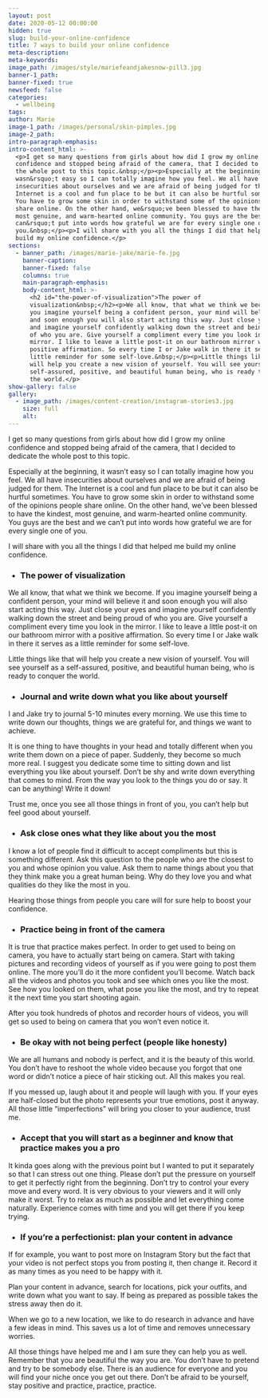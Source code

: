 ```yaml
---
layout: post
date: 2020-05-12 00:00:00
hidden: true
slug: build-your-online-confidence
title: 7 ways to build your online confidence
meta-description:
meta-keywords:
image_path: /images/style/mariefeandjakesnow-pill3.jpg
banner-1_path:
banner-fixed: true
newsfeed: false
categories:
  - wellbeing
tags:
author: Marie
image-1_path: /images/personal/skin-pimples.jpg
image-2_path:
intro-paragraph-emphasis:
intro-content_html: >-
  <p>I get so many questions from girls about how did I grow my online
  confidence and stopped being afraid of the camera, that I decided to dedicate
  the whole post to this topic.&nbsp;</p><p>Especially at the beginning, it
  wasn&rsquo;t easy so I can totally imagine how you feel. We all have
  insecurities about ourselves and we are afraid of being judged for them. The
  Internet is a cool and fun place to be but it can also be hurtful sometimes.
  You have to grow some skin in order to withstand some of the opinions people
  share online. On the other hand, we&rsquo;ve been blessed to have the kindest,
  most genuine, and warm-hearted online community. You guys are the best and we
  can&rsquo;t put into words how grateful we are for every single one of
  you.&nbsp;</p><p>I will share with you all the things I did that helped me
  build my online confidence.</p>
sections:
  - banner_path: /images/marie-jake/marie-fe.jpg
    banner-caption:
    banner-fixed: false
    columns: true
    main-paragraph-emphasis:
    body-content_html: >-
      <h2 id="the-power-of-visualization">The power of
      visualization&nbsp;</h2><p>We all know, that what we think we become. If
      you imagine yourself being a confident person, your mind will believe it
      and soon enough you will also start acting this way. Just close your eyes
      and imagine yourself confidently walking down the street and being proud
      of who you are. Give yourself a compliment every time you look in the
      mirror. I like to leave a little post-it on our bathroom mirror with a
      positive affirmation. So every time I or Jake walk in there it serves as a
      little reminder for some self-love.&nbsp;</p><p>Little things like that
      will help you create a new vision of yourself. You will see yourself as a
      self-assured, positive, and beautiful human being, who is ready to conquer
      the world.</p>
show-gallery: false
gallery:
  - image_path: /images/content-creation/instagram-stories3.jpg
    size: full
    alt:
---
```


I get so many questions from girls about how did I grow my online confidence and stopped being afraid of the camera, that I decided to dedicate the whole post to this topic.&nbsp;

Especially at the beginning, it wasn’t easy so I can totally imagine how you feel. We all have insecurities about ourselves and we are afraid of being judged for them. The Internet is a cool and fun place to be but it can also be hurtful sometimes. You have to grow some skin in order to withstand some of the opinions people share online. On the other hand, we’ve been blessed to have the kindest, most genuine, and warm-hearted online community. You guys are the best and we can’t put into words how grateful we are for every single one of you.&nbsp;

I will share with you all the things I did that helped me build my online confidence.&nbsp;

* ### The power of visualization&nbsp;

We all know, that what we think we become. If you imagine yourself being a confident person, your mind will believe it and soon enough you will also start acting this way. Just close your eyes and imagine yourself confidently walking down the street and being proud of who you are. Give yourself a compliment every time you look in the mirror. I like to leave a little post-it on our bathroom mirror with a positive affirmation. So every time I or Jake walk in there it serves as a little reminder for some self-love.&nbsp;

Little things like that will help you create a new vision of yourself. You will see yourself as a self-assured, positive, and beautiful human being, who is ready to conquer the world.

* ### Journal and write down what you like about yourself

I and Jake try to journal 5-10 minutes every morning. We use this time to write down our thoughts, things we are grateful for, and things we want to achieve.

It is one thing to have thoughts in your head and totally different when you write them down on a piece of paper. Suddenly, they become so much more real. I suggest you dedicate some time to sitting down and list everything you like about yourself. Don’t be shy and write down everything that comes to mind. From the way you look to the things you do or say. It can be anything\! Write it down\!

Trust me, once you see all those things in front of you, you can’t help but feel good about yourself.&nbsp;

* ### Ask close ones what they like about you the most

I know a lot of people find it difficult to accept compliments but this is something different. Ask this question to the people who are the closest to you and whose opinion you value. Ask them to name things about you that they think make you a great human being. Why do they love you and what qualities do they like the most in you.

Hearing those things from people you care will for sure help to boost your confidence.

* ### Practice being in front of the camera

It is true that practice makes perfect. In order to get used to being on camera, you have to actually start being on camera. Start with taking pictures and recording videos of yourself as if you were going to post them online. The more you’ll do it the more confident you’ll become. Watch back all the videos and photos you took and see which ones you like the most. See how you looked on them, what pose you like the most, and try to repeat it the next time you start shooting again.&nbsp;

After you took hundreds of photos and recorder hours of videos, you will get so used to being on camera that you won’t even notice it.

* ### Be okay with not being perfect (people like honesty)

We are all humans and nobody is perfect, and it is the beauty of this world. You don’t have to reshoot the whole video because you forgot that one word or didn’t notice a piece of hair sticking out. All this makes you real.&nbsp;

If you messed up, laugh about it and people will laugh with you. If your eyes are half-closed but the photo represents your true emotions, post it anyway. All those little “imperfections” will bring you closer to your audience, trust me.

* ### Accept that you will start as a beginner and know that practice makes you a pro

It kinda goes along with the previous point but I wanted to put it separately so that I can stress out one thing. Please don’t put the pressure on yourself to get it perfectly right from the beginning. Don’t try to control your every move and every word. It is very obvious to your viewers and it will only make it worst. Try to relax as much as possible and let everything come naturally. Experience comes with time and you will get there if you keep trying.

* ### If you’re a perfectionist: plan your content in advance

If for example, you want to post more on Instagram Story but the fact that your video is not perfect stops you from posting it, then change it. Record it as many times as you need to be happy with it.

Plan your content in advance, search for locations, pick your outfits, and write down what you want to say. If being as prepared as possible takes the stress away then do it.&nbsp;

When we go to a new location, we like to do research in advance and have a few ideas in mind. This saves us a lot of time and removes unnecessary worries.&nbsp;

All those things have helped me and I am sure they can help you as well. Remember that you are beautiful the way you are. You don’t have to pretend and try to be somebody else. There is an audience for everyone and you will find your niche once you get out there. Don’t be afraid to be yourself, stay positive and practice, practice, practice.
